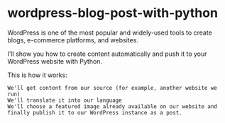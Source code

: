 # wordpress-blog-post-with-python

WordPress is one of the most popular and widely-used tools to create blogs, e-commerce platforms, and websites.

I'll show you how to create content automatically and push it to your WordPress website with Python.

This is how it works:

    We'll get content from our source (for example, another website we run)
    We'll translate it into our language
    We'll choose a featured image already available on our website and finally publish it to our WordPress instance as a post.